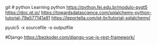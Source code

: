 git # python
Learning python
https://python.fei.edu.br/modulo-pyqt5
https://doc.qt.io/
https://towardsdatascience.com/sqlalchemy-python-tutorial-79a577141a91
https://leportella.com/pt-br/tutorial-sqlalchemy/

pyuic5 -x sourcefile -o  outputfile

#Django
https://bezkoder.com/django-vue-js-rest-framework/